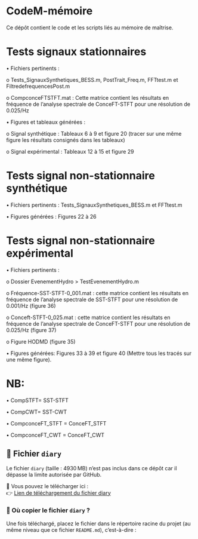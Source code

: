 # CodeM-mémoire

Ce dépôt contient le code et les scripts liés au mémoire de maîtrise.


# Tests signaux stationnaires

•	Fichiers pertinents :

o	Tests_SignauxSynthetiques_BESS.m, PostTrait_Freq.m, FFTtest.m et FiltredefrequencesPost.m

o	CompconceFTSTFT.mat : Cette matrice contient les résultats en fréquence de l’analyse spectrale de ConceFT-STFT pour une résolution de 0.025/Hz

•	Figures et tableaux générées : 

o	Signal synthétique : Tableaux 6 à 9 et figure 20 (tracer sur une même figure les résultats consignés dans les tableaux)

o	Signal expérimental : Tableaux 12 à 15 et figure 29


# Tests signal non-stationnaire synthétique

•	Fichiers pertinents : Tests_SignauxSynthetiques_BESS.m et FFTtest.m

•	Figures générées : Figures 22 à 26



# Tests signal non-stationnaire expérimental

•	Fichiers pertinents : 

o	Dossier EvenementHydro > TestEvenementHydro.m

o	Fréquence-SST-STFT-0_001.mat : cette matrice contient les résultats en fréquence de l’analyse spectrale de SST-STFT pour une résolution de 0.001/Hz (figure 36)

o	Conceft-STFT-0_025.mat : cette matrice contient les résultats en fréquence de l’analyse spectrale de ConceFT-STFT pour une résolution de 0.025/Hz (figure 37)

o	Figure HODMD (figure 35)

•	Figures générées: Figures 33 à 39 et figure 40 (Mettre tous les tracés sur une même figure).


# NB:

•	 CompSTFT= SST-STFT

•	CompCWT= SST-CWT

•	CompconceFT_STFT = ConceFT_STFT

•	CompconceFT_CWT = ConceFT_CWT


## 📁 Fichier `diary`

Le fichier `diary` (taille : 4930 MB) n’est pas inclus dans ce dépôt car il dépasse la limite autorisée par GitHub.

🔗 Vous pouvez le télécharger ici :  
👉 [Lien de téléchargement du fichier diary](https://drive.google.com/file/d/1zp2808H9ffzS9xTIB1QqzScO6oZBa-iB/view?usp=drive_link)

### 📌 Où copier le fichier `diary` ?

Une fois téléchargé, placez le fichier dans le répertoire racine du projet (au même niveau que ce fichier `README.md`), c’est-à-dire :

